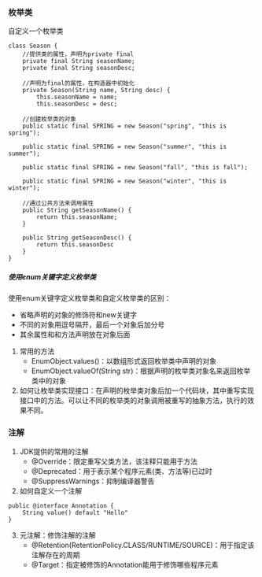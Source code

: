 ### 枚举类
自定义一个枚举类
```
class Season {
	//提供类的属性，声明为private final
	private final String seasonName;
	private final String seasonDesc;

	//声明为final的属性，在构造器中初始化
	private Season(String name, String desc) {
		this.seasonName = name;
		this.seasonDesc = desc;
	
	//创建枚举类的对象
	public static final SPRING = new Season("spring", "this is spring");

	public static final SPRING = new Season("summer", "this is summer");

	public static final SPRING = new Season("fall", "this is fall");

	public static final SPRING = new Season("winter", "this is winter");

	//通过公共方法来调用属性
	public String getSeasonName() {
		return this.seasonName;
	}

	public String getSeasonDesc() {
		return this.seasonDesc
	}
}
```

##### 使用enum关键字定义枚举类
使用enum关键字定义枚举类和自定义枚举类的区别：
* 省略声明的对象的修饰符和new关键字     
* 不同的对象用逗号隔开，最后一个对象后加分号     
* 其余属性和和方法声明放在对象后面

1. 常用的方法
   * EnumObject.values()：以数组形式返回枚举类中声明的对象
   * EnumObject.valueOf(String str)：根据声明的枚举类对象名来返回枚举类中的对象
2. 如何让枚举类实现接口：在声明的枚举类对象后加一个代码块，其中重写实现接口中的方法。可以让不同的枚举类的对象调用被重写的抽象方法，执行的效果不同。

### 注解
1. JDK提供的常用的注解
   * @Override：限定重写父类方法，该注释只能用于方法
   * @Deprecated：用于表示某个程序元素(类、方法等)已过时
   * @SuppressWarnings：抑制编译器警告
2. 如何自定义一个注解
```
public @interface Annotation {
	String value() default "Hello"
}
```
3. 元注解：修饰注解的注解
   * @Retention(RetentionPolicy.CLASS/RUNTIME/SOURCE)：用于指定该注解存在的周期
   * @Target：指定被修饰的Annotation能用于修饰哪些程序元素






```
